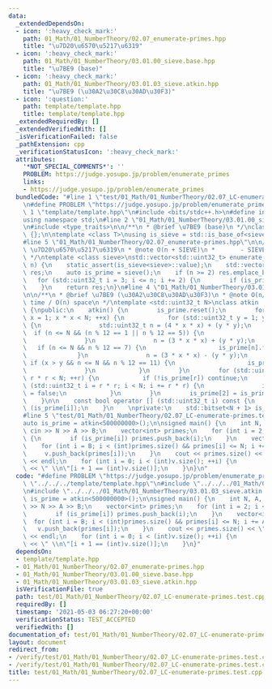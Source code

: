 ```yaml
---
data:
  _extendedDependsOn:
  - icon: ':heavy_check_mark:'
    path: 01_Math/01_NumberTheory/02.07_enumerate-primes.hpp
    title: "\u7D20\u6570\u5217\u6319"
  - icon: ':heavy_check_mark:'
    path: 01_Math/01_NumberTheory/03.01.00_sieve.base.hpp
    title: "\u7BE9 (base)"
  - icon: ':heavy_check_mark:'
    path: 01_Math/01_NumberTheory/03.01.03_sieve.atkin.hpp
    title: "\u7BE9 (\u30A2\u30C8\u30AD\u30F3)"
  - icon: ':question:'
    path: template/template.hpp
    title: template/template.hpp
  _extendedRequiredBy: []
  _extendedVerifiedWith: []
  _isVerificationFailed: false
  _pathExtension: cpp
  _verificationStatusIcon: ':heavy_check_mark:'
  attributes:
    '*NOT_SPECIAL_COMMENTS*': ''
    PROBLEM: https://judge.yosupo.jp/problem/enumerate_primes
    links:
    - https://judge.yosupo.jp/problem/enumerate_primes
  bundledCode: "#line 1 \"test/01_Math/01_NumberTheory/02.07_LC-enumerate-primes.test.cpp\"\
    \n#define PROBLEM \"https://judge.yosupo.jp/problem/enumerate_primes\"\n#line\
    \ 1 \"template/template.hpp\"\n#include <bits/stdc++.h>\n#define int int64_t\n\
    using namespace std;\n#line 2 \"01_Math/01_NumberTheory/03.01.00_sieve.base.hpp\"\
    \n#include <type_traits>\n\n/**\n * @brief \u7BE9 (base)\n */\nclass sieve_base\
    \ {};\n\ntemplate <class T>\nusing is_sieve = std::is_base_of<sieve_base, T>;\n\
    #line 5 \"01_Math/01_NumberTheory/02.07_enumerate-primes.hpp\"\n\n/**\n * @brief\
    \ \u7D20\u6570\u5217\u6319\n * @note O(n + SIEVE)\n *       - SIEVE : \u7BE9\n\
    \ */\ntemplate <class sieve>\nstd::vector<std::uint32_t> enumerate_primes(std::uint32_t\
    \ n) {\n    static_assert(is_sieve<sieve>::value);\n    std::vector<std::uint32_t>\
    \ res;\n    auto is_prime = sieve();\n    if (n >= 2) res.emplace_back(2);\n \
    \   for (std::uint32_t i = 3; i <= n; i += 2) {\n        if (is_prime[i]) res.emplace_back(i);\n\
    \    }\n    return res;\n}\n#line 4 \"01_Math/01_NumberTheory/03.01.03_sieve.atkin.hpp\"\
    \n\n/**\n * @brief \u7BE9 (\u30A2\u30C8\u30AD\u30F3)\n * @note O(n/log(log(n)))\
    \ time / O(n) space\n */\ntemplate <std::uint32_t N>\nclass atkin : sieve_base\
    \ {\npublic:\n    atkin() {\n        is_prime.reset();\n        for (std::uint32_t\
    \ x = 1; x * x < N; ++x) {\n            for (std::uint32_t y = 1; y * y < N; ++y)\
    \ {\n                std::uint32_t n = (4 * x * x) + (y * y);\n              \
    \  if (n <= N && (n % 12 == 1 || n % 12 == 5)) {\n                    is_prime[n].flip();\n\
    \                }\n                n = (3 * x * x) + (y * y);\n             \
    \   if (n <= N && n % 12 == 7) {\n                    is_prime[n].flip();\n  \
    \              }\n                n = (3 * x * x) - (y * y);\n               \
    \ if (x > y && n <= N && n % 12 == 11) {\n                    is_prime[n].flip();\n\
    \                }\n            }\n        }\n        for (std::uint32_t r = 5;\
    \ r * r < N; ++r) {\n            if (!is_prime[r]) continue;\n            for\
    \ (std::uint32_t i = r * r; i < N; i += r * r) {\n                is_prime[i]\
    \ = false;\n            }\n        }\n        is_prime[2] = is_prime[3] = true;\n\
    \    }\n\n    const bool operator [] (std::uint32_t i) const {\n        return\
    \ (is_prime[i]);\n    }\n    \nprivate:\n    std::bitset<N + 1> is_prime;\n};\n\
    #line 5 \"test/01_Math/01_NumberTheory/02.07_LC-enumerate-primes.test.cpp\"\n\n\
    auto is_prime = atkin<500000000>();\n\nsigned main() {\n    int N, A, B;\n   \
    \ cin >> N >> A >> B;\n    vector<int> primes;\n    for (int i = 2; i <= N; ++i)\
    \ {\n        if (is_prime[i]) primes.push_back(i);\n    }\n    vector<int> v;\n\
    \    for (int i = B; i < (int)primes.size() && primes[i] <= N; i += A) {\n   \
    \     v.push_back(primes[i]);\n    }\n    cout << primes.size() << \" \" << v.size()\
    \ << endl;\n    for (int i = 0; i < (int)v.size(); ++i) {\n        cout << v[i]\
    \ << \" \\n\"[i + 1 == (int)v.size()];\n    }\n}\n"
  code: "#define PROBLEM \"https://judge.yosupo.jp/problem/enumerate_primes\"\n#include\
    \ \"../../../template/template.hpp\"\n#include \"../../../01_Math/01_NumberTheory/02.07_enumerate-primes.hpp\"\
    \n#include \"../../../01_Math/01_NumberTheory/03.01.03_sieve.atkin.hpp\"\n\nauto\
    \ is_prime = atkin<500000000>();\n\nsigned main() {\n    int N, A, B;\n    cin\
    \ >> N >> A >> B;\n    vector<int> primes;\n    for (int i = 2; i <= N; ++i) {\n\
    \        if (is_prime[i]) primes.push_back(i);\n    }\n    vector<int> v;\n  \
    \  for (int i = B; i < (int)primes.size() && primes[i] <= N; i += A) {\n     \
    \   v.push_back(primes[i]);\n    }\n    cout << primes.size() << \" \" << v.size()\
    \ << endl;\n    for (int i = 0; i < (int)v.size(); ++i) {\n        cout << v[i]\
    \ << \" \\n\"[i + 1 == (int)v.size()];\n    }\n}"
  dependsOn:
  - template/template.hpp
  - 01_Math/01_NumberTheory/02.07_enumerate-primes.hpp
  - 01_Math/01_NumberTheory/03.01.00_sieve.base.hpp
  - 01_Math/01_NumberTheory/03.01.03_sieve.atkin.hpp
  isVerificationFile: true
  path: test/01_Math/01_NumberTheory/02.07_LC-enumerate-primes.test.cpp
  requiredBy: []
  timestamp: '2021-05-03 06:27:20+00:00'
  verificationStatus: TEST_ACCEPTED
  verifiedWith: []
documentation_of: test/01_Math/01_NumberTheory/02.07_LC-enumerate-primes.test.cpp
layout: document
redirect_from:
- /verify/test/01_Math/01_NumberTheory/02.07_LC-enumerate-primes.test.cpp
- /verify/test/01_Math/01_NumberTheory/02.07_LC-enumerate-primes.test.cpp.html
title: test/01_Math/01_NumberTheory/02.07_LC-enumerate-primes.test.cpp
---
```

